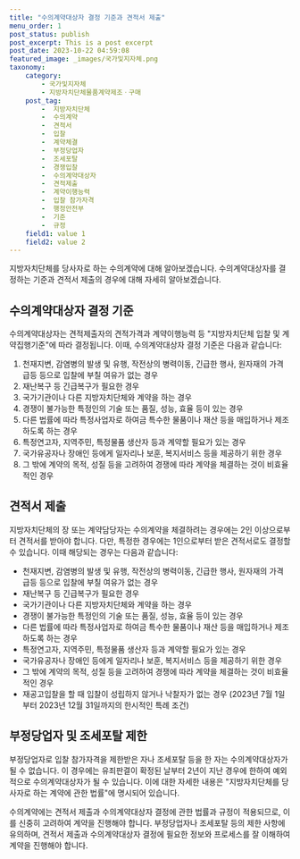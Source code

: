```yaml
---
title: "수의계약대상자 결정 기준과 견적서 제출"
menu_order: 1
post_status: publish
post_excerpt: This is a post excerpt
post_date: 2023-10-22 04:59:08
featured_image: _images/국가및지자체.png
taxonomy:
    category:
        - 국가및지자체
        - 지방자치단체물품계약제조ㆍ구매
    post_tag:
        -  지방자치단체
        -  수의계약
        -  견적서
        -  입찰
        -  계약체결
        -  부정당업자
        -  조세포탈
        -  경쟁입찰
        -  수의계약대상자
        -  견적제출
        -  계약이행능력
        -  입찰 참가자격
        -  행정안전부
        -  기준
        -  규정
    field1: value 1
    field2: value 2
---
```



지방자치단체를 당사자로 하는 수의계약에 대해 알아보겠습니다. 수의계약대상자를 결정하는 기준과 견적서 제출의 경우에 대해 자세히 알아보겠습니다.

## 수의계약대상자 결정 기준

수의계약대상자는 견적제출자의 견적가격과 계약이행능력 등 "지방자치단체 입찰 및 계약집행기준"에 따라 결정됩니다. 이때, 수의계약대상자 결정 기준은 다음과 같습니다:

1. 천재지변, 감염병의 발생 및 유행, 작전상의 병력이동, 긴급한 행사, 원자재의 가격급등 등으로 입찰에 부칠 여유가 없는 경우
2. 재난복구 등 긴급복구가 필요한 경우
3. 국가기관이나 다른 지방자치단체와 계약을 하는 경우
4. 경쟁이 불가능한 특정인의 기술 또는 품질, 성능, 효율 등이 있는 경우
5. 다른 법률에 따라 특정사업자로 하여금 특수한 물품이나 재산 등을 매입하거나 제조하도록 하는 경우
6. 특정연고자, 지역주민, 특정물품 생산자 등과 계약할 필요가 있는 경우
7. 국가유공자나 장애인 등에게 일자리나 보훈, 복지서비스 등을 제공하기 위한 경우
8. 그 밖에 계약의 목적, 성질 등을 고려하여 경쟁에 따라 계약을 체결하는 것이 비효율적인 경우

## 견적서 제출

지방자치단체의 장 또는 계약담당자는 수의계약을 체결하려는 경우에는 2인 이상으로부터 견적서를 받아야 합니다. 다만, 특정한 경우에는 1인으로부터 받은 견적서로도 결정할 수 있습니다. 이때 해당되는 경우는 다음과 같습니다:

- 천재지변, 감염병의 발생 및 유행, 작전상의 병력이동, 긴급한 행사, 원자재의 가격급등 등으로 입찰에 부칠 여유가 없는 경우
- 재난복구 등 긴급복구가 필요한 경우
- 국가기관이나 다른 지방자치단체와 계약을 하는 경우
- 경쟁이 불가능한 특정인의 기술 또는 품질, 성능, 효율 등이 있는 경우
- 다른 법률에 따라 특정사업자로 하여금 특수한 물품이나 재산 등을 매입하거나 제조하도록 하는 경우
- 특정연고자, 지역주민, 특정물품 생산자 등과 계약할 필요가 있는 경우
- 국가유공자나 장애인 등에게 일자리나 보훈, 복지서비스 등을 제공하기 위한 경우
- 그 밖에 계약의 목적, 성질 등을 고려하여 경쟁에 따라 계약을 체결하는 것이 비효율적인 경우
- 재공고입찰을 할 때 입찰이 성립하지 않거나 낙찰자가 없는 경우 (2023년 7월 1일부터 2023년 12월 31일까지의 한시적인 특례 조건)

## 부정당업자 및 조세포탈 제한

부정당업자로 입찰 참가자격을 제한받은 자나 조세포탈 등을 한 자는 수의계약대상자가 될 수 없습니다. 이 경우에는 유죄판결이 확정된 날부터 2년이 지난 경우에 한하여 예외적으로 수의계약대상자가 될 수 있습니다. 이에 대한 자세한 내용은 "지방자치단체를 당사자로 하는 계약에 관한 법률"에 명시되어 있습니다.

수의계약에는 견적서 제출과 수의계약대상자 결정에 관한 법률과 규정이 적용되므로, 이를 신중히 고려하여 계약을 진행해야 합니다. 부정당업자나 조세포탈 등의 제한 사항에 유의하며, 견적서 제출과 수의계약대상자 결정에 필요한 정보와 프로세스를 잘 이해하여 계약을 진행해야 합니다.
